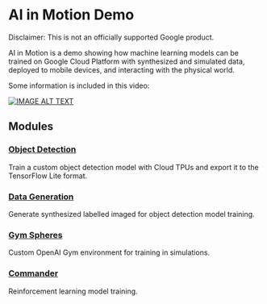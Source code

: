 # AI in Motion Demo

Disclaimer: This is not an officially supported Google product.

AI in Motion is a demo showing how machine learning models can be trained on Google Cloud Platform with synthesized and simulated data, deployed to mobile devices, and interacting with the physical world.

Some information is included in this video:

[![IMAGE ALT TEXT](https://img.youtube.com/vi/8V94ZODMM-E/0.jpg)](https://www.youtube.com/watch?v=8V94ZODMM-E "AI in Motion")

## Modules

### [Object Detection](object_detection)

Train a custom object detection model with Cloud TPUs and export it to the TensorFlow Lite format.

### [Data Generation](data_generation)

Generate synthesized labelled imaged for object detection model training.

### [Gym Spheres](gym_spheres)

Custom OpenAI Gym environment for training in simulations.

### [Commander](commander)

Reinforcement learning model training.
